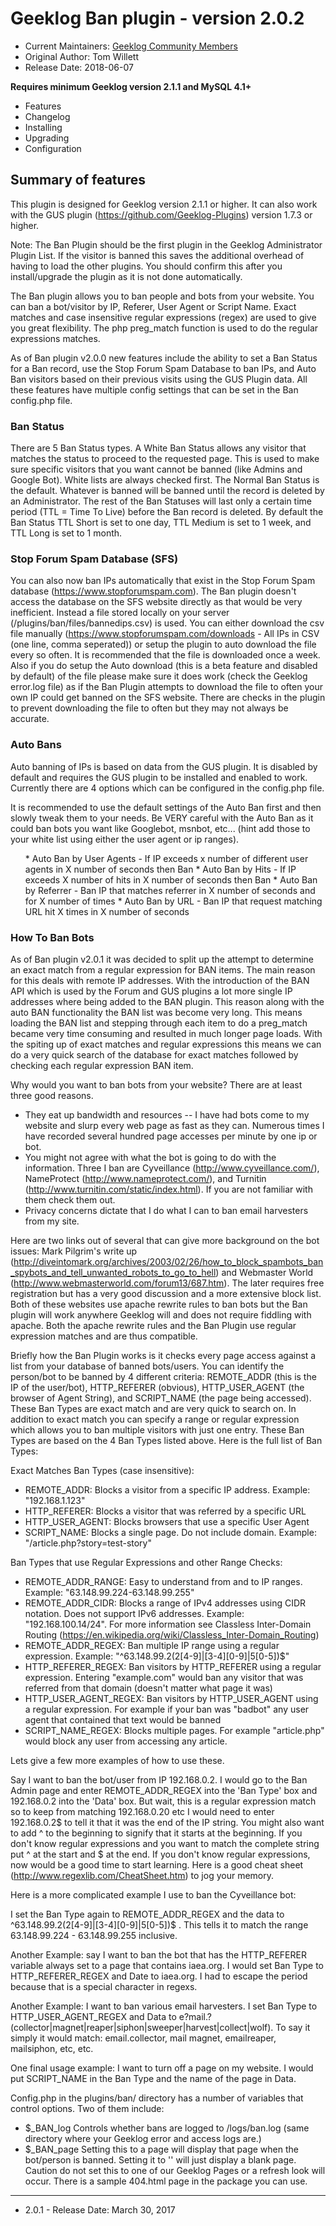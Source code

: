 # Geeklog Ban plugin - version 2.0.2

* Current Maintainers: [Geeklog Community Members](https://github.com/orgs/Geeklog-Plugins/people)
* Original Author: Tom Willett
* Release Date: 2018-06-07

**Requires minimum Geeklog version 2.1.1 and MySQL 4.1+**

* Features
* Changelog
* Installing
* Upgrading
* Configuration

## Summary of features
This plugin is designed for Geeklog version 2.1.1 or higher. It can also work with the GUS plugin (https://github.com/Geeklog-Plugins) version 1.7.3 or higher.

Note: The Ban Plugin should be the first plugin in the Geeklog Administrator Plugin List. If the visitor is banned this saves the additional overhead of having to load the other plugins. You should confirm this after you install/upgrade the plugin as it is not done automatically.

The Ban plugin allows you to ban people and bots from your website.  You can ban a bot/visitor by IP, Referer, User Agent or Script Name.  Exact matches and case insensitive regular expressions (regex) are used to give you great flexibility.  The php preg_match function is used to do the regular expressions matches.

As of Ban plugin v2.0.0 new features include the ability to set a Ban Status for a Ban record, use the Stop Forum Spam Database to ban IPs, and Auto Ban visitors based on their previous visits using the GUS Plugin data. All these features have multiple config settings that can be set in the Ban config.php file.

### Ban Status

There are 5 Ban Status types. A White Ban Status allows any visitor that matches the status to proceed to the requested page. This is used to make sure specific visitors that you want cannot be banned (like Admins and Google Bot). White lists are always checked first. The Normal Ban Status is the default. Whatever is banned will be banned until the record is deleted by an Administrator. The rest of the  Ban Statuses will last only a certain time period (TTL = Time To Live) before the Ban record is deleted. By default the Ban Status TTL Short is set to one day, TTL Medium is set to 1 week, and TTL Long is set to 1 month.

### Stop Forum Spam Database (SFS)
You can also now ban IPs automatically that exist in the Stop Forum Spam database (https://www.stopforumspam.com). The Ban plugin doesn't access the database on the SFS website directly as that would be very inefficient. Instead a file stored locally on your server (/plugins/ban/files/bannedips.csv) is used. You can either download the csv file manually (https://www.stopforumspam.com/downloads - All IPs in CSV (one line, comma seperated)) or setup the plugin to auto download the file every so often. It is recommended that the file is downloaded once a week. Also if you do setup the Auto download (this is a beta feature and disabled by default) of the file please make sure it does work (check the Geeklog error.log file) as if the Ban Plugin attempts to download the file to often your own IP could get banned on the SFS website. There are checks in the plugin to prevent downloading the file to often but they may not always be accurate.

### Auto Bans
Auto banning of IPs is based on data from the GUS plugin. It is disabled by default and requires the GUS plugin to be installed and enabled to work. Currently there are 4 options which can be configured in the config.php file. 

It is recommended to use the default settings of the Auto Ban first and then slowly tweak them to your needs. Be VERY careful with the Auto Ban as it could ban bots you want like Googlebot, msnbot, etc... (hint add those to your white list using either the user agent or ip ranges).

<ol>
* Auto Ban by User Agents -  If IP exceeds x number of different user agents in X number of seconds then Ban
* Auto Ban by Hits -  If IP exceeds X number of hits in X number of seconds then Ban
* Auto Ban by Referrer -  Ban IP that matches referrer in X number of seconds and for X number of times
* Auto Ban by URL - Ban IP that request matching URL hit X times in X number of seconds
</ol>

### How To Ban Bots

As of Ban plugin v2.0.1 it was decided to split up the attempt to determine an exact match from a regular expression for BAN items. The main reason for this deals with remote IP addresses. With the introduction of the BAN API which is used by the Forum and GUS plugins a lot more single IP addresses where being added to the BAN plugin. This reason along with the auto BAN functionality the BAN list was become very long. This means loading the BAN list and stepping through each item to do a preg_match became very time consuming and resulted in much longer page loads. With the spiting up of exact matches and regular expressions this means we can do a very quick search of the database for exact matches followed by checking each regular expression BAN item.

Why would you want to ban bots from your website?  There are at least three good reasons.

* They eat up bandwidth and resources -- I have had bots come to my website and slurp every web page as fast as they can.  Numerous times I have recorded several hundred page accesses per minute by one ip or bot.
* You might not agree with what the bot is going to do with the information.  Three I ban are Cyveillance (http://www.cyveillance.com/), NameProtect (http://www.nameprotect.com/), and Turnitin (http://www.turnitin.com/static/index.html).  If you are not familiar with them check them out.
* Privacy concerns dictate that I do what I can to ban email harvesters from my site.

Here are two links out of several that can give more background on the bot issues: Mark Pilgrim's write up (http://diveintomark.org/archives/2003/02/26/how_to_block_spambots_ban_spybots_and_tell_unwanted_robots_to_go_to_hell) and Webmaster World (http://www.webmasterworld.com/forum13/687.htm).  The later requires free registration but has a very good discussion and a more extensive block list.  Both of these websites use apache rewrite rules to ban bots but the Ban plugin will work anywhere Geeklog will and does not require fiddling with apache.  Both the apache rewrite rules and the Ban Plugin use regular expression matches and are thus compatible.

Briefly how the Ban Plugin works is it checks every page access against a list from your database of banned bots/users.  You can identify the person/bot to be banned by 4 different criteria: REMOTE_ADDR (this is the IP of the user/bot), HTTP_REFERER (obvious), HTTP_USER_AGENT (the browser of Agent String), and SCRIPT_NAME (the page being accessed).  These Ban Types are exact match and are very quick to search on. In addition to exact match you can specify a range or regular expression which allows you to ban multiple visitors with just one entry. These Ban Types are based on the 4 Ban Types listed above. Here is the full list of Ban Types:

Exact Matches Ban Types (case insensitive):

* REMOTE_ADDR: Blocks a visitor from a specific IP address. Example: "192.168.1.123"
* HTTP_REFERER: Blocks a visitor that was referred by a specific URL
* HTTP_USER_AGENT: Blocks browsers that use a specific User Agent
* SCRIPT_NAME: Blocks a single page. Do not include domain. Example: "/article.php?story=test-story"

Ban Types that use Regular Expressions and other Range Checks:

* REMOTE_ADDR_RANGE: Easy to understand from and to IP ranges. Example: "63.148.99.224-63.148.99.255"
* REMOTE_ADDR_CIDR: Blocks a range of IPv4 addresses using CIDR notation. Does not support IPv6 addresses. Example: "192.168.100.14/24". For more information see Classless Inter-Domain Routing (https://en.wikipedia.org/wiki/Classless_Inter-Domain_Routing)
* REMOTE_ADDR_REGEX: Ban multiple IP range using a regular expression. Example: "^63\.148\.99\.2(2[4-9]|[3-4][0-9]|5[0-5])$"
* HTTP_REFERER_REGEX:  Ban visitors by HTTP_REFERER using a regular expression. Entering "example\.com" would ban any visitor that was referred from that domain (doesn't matter what page it was) 
* HTTP_USER_AGENT_REGEX: Ban visitors by HTTP_USER_AGENT using a regular expression. For example if your ban was "badbot" any user agent that contained that text would be banned
* SCRIPT_NAME_REGEX: Blocks multiple pages. For example "article.php" would block any user from accessing any article.

Lets give a few more examples of how to use these.

Say I want to ban the bot/user from IP 192.168.0.2.  I would go to the Ban Admin page and enter REMOTE_ADDR_REGEX into the 'Ban Type' box and 192.168.0.2 into the 'Data' box.  But wait, this is a regular expression match so to keep from matching 192.168.0.20 etc I would need to enter 192.168.0.2$ to tell it that it was the end of the  IP string.  You might also want to add ^ to the beginning to signify that it starts at the beginning.  If you don't know regular expressions and you want to match the complete string put ^ at the start and $ at the end.  If you don't know regular expressions, now would be a good time to start learning. Here is a good cheat sheet (http://www.regexlib.com/CheatSheet.htm) to jog your memory.

Here is a more complicated example I use to ban the Cyveillance bot:

I set the Ban Type again to REMOTE_ADDR_REGEX and the data to ^63\.148\.99\.2(2[4-9]|[3-4][0-9]|5[0-5])$ . This tells it to match the range 63.148.99.224 - 63.148.99.255 inclusive.

Another Example: say I want to ban the bot that has the HTTP_REFERER variable always set to a page that contains iaea.org.  I would set Ban Type to HTTP_REFERER_REGEX and Date to iaea\.org.  I had to escape the period because that is a special character in regexs.

Another Example: I want to ban various email harvesters.  I set Ban Type to HTTP_USER_AGENT_REGEX and Data to e?mail.?(collector|magnet|reaper|siphon|sweeper|harvest|collect|wolf). To say it simply it would match: email.collector, mail magnet, emailreaper, mailsiphon, etc, etc.

One final usage example:  I want to turn off a page on my website.  I would put SCRIPT_NAME in the Ban Type and the name of the page in Data.

Config.php in the plugins/ban/ directory has a number of variables that control options. Two of them include:

* $_BAN_log Controls whether bans are logged to <geeklog>/logs/ban.log (same directory where your Geeklog error and access logs are.)
* $_BAN_page Setting this to a page will display that page when the bot/person is banned.  Setting it to '' will just display a blank page.  Caution do not set this to one of our Geeklog Pages or a refresh look will occur.  There is a sample 404.html page in the package you can use.


-----
* 2.0.1 - Release Date: March 30, 2017
